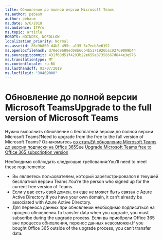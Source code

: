 ```yaml
---
title: Обновление до полной версии Microsoft Teams
ms.author: pebaum
author: pebaum
ms.date: 6/6/2018
ms.audience: ITPro
ms.topic: article
ROBOTS: NOINDEX, NOFOLLOW
localization_priority: Normal
ms.assetid: 86e9b860-d4b2-495c-a135-5c7ecb8e6192
ms.openlocfilehash: d70ed9689ed08b66b4b5171920bac02769009b44
ms.sourcegitcommit: 431f60d51f4203b22e655a37358667d844e3e576
ms.translationtype: MT
ms.contentlocale: ru-RU
ms.lasthandoff: 03/07/2019
ms.locfileid: "30469000"
---
```

# <a name="upgrade-to-the-full-version-of-microsoft-teams"></a><span data-ttu-id="69236-102">Обновление до полной версии Microsoft Teams</span><span class="sxs-lookup"><span data-stu-id="69236-102">Upgrade to the full version of Microsoft Teams</span></span>

<span data-ttu-id="69236-103">Нужно выполнить обновление с бесплатной версии до полной версии Microsoft Teams?</span><span class="sxs-lookup"><span data-stu-id="69236-103">Need to upgrade from the free to the full version of Microsoft Teams?</span></span> <span data-ttu-id="69236-104">Ознакомьтесь [со статьЕй обновление Microsoft Teams до версии подписки на Office 365](https://docs.microsoft.com/en-us/microsoftteams/upgrade-freemium)</span><span class="sxs-lookup"><span data-stu-id="69236-104">See [Upgrade Microsoft Teams free to Office 365 subscription version](https://docs.microsoft.com/en-us/microsoftteams/upgrade-freemium)</span></span>

<span data-ttu-id="69236-105">Необходимо соблюдать следующие требования:</span><span class="sxs-lookup"><span data-stu-id="69236-105">You’ll need to meet these requirements:</span></span>
- <span data-ttu-id="69236-106">Вы являетесь пользователем, который зарегистрировался в текущей бесплатной версии Teams.</span><span class="sxs-lookup"><span data-stu-id="69236-106">You’re the person who signed up for the current free version of Teams.</span></span>
- <span data-ttu-id="69236-107">Если у вас есть свой домен, он еще не может быть связан с Azure Active Directory.</span><span class="sxs-lookup"><span data-stu-id="69236-107">If you have your own domain, it can’t already be associated with Azure Active Directory.</span></span>
- <span data-ttu-id="69236-108">Для переноса данных при обновлении необходимо подписаться на процесс обновления.</span><span class="sxs-lookup"><span data-stu-id="69236-108">To transfer data when you upgrade, you must subscribe during the upgrade process.</span></span> <span data-ttu-id="69236-109">Если вы приобрели Office 365 вне процесса обновления, перенос данных невозможен.</span><span class="sxs-lookup"><span data-stu-id="69236-109">If you bought Office 365 outside of the upgrade process, you can’t transfer data.</span></span>


